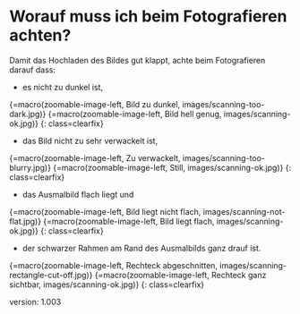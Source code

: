 # Worauf muss ich beim Fotografieren achten?

Damit das Hochladen des Bildes gut klappt, achte beim Fotografieren darauf dass:

* es nicht zu dunkel ist,

{=macro(zoomable-image-left, Bild zu dunkel, images/scanning-too-dark.jpg)}
{=macro(zoomable-image-left, Bild hell genug, images/scanning-ok.jpg)}
{: class=clearfix}

* das Bild nicht zu sehr verwackelt ist,

{=macro(zoomable-image-left, Zu verwackelt, images/scanning-too-blurry.jpg)}
{=macro(zoomable-image-left, Still, images/scanning-ok.jpg)}
{: class=clearfix}

* das Ausmalbild flach liegt und

{=macro(zoomable-image-left, Bild liegt nicht flach, images/scanning-not-flat.jpg)}
{=macro(zoomable-image-left, Bild liegt flach, images/scanning-ok.jpg)}
{: class=clearfix}

* der schwarzer Rahmen am Rand des Ausmalbilds ganz drauf ist.

{=macro(zoomable-image-left, Rechteck abgeschnitten, images/scanning-rectangle-cut-off.jpg)}
{=macro(zoomable-image-left, Rechteck ganz sichtbar, images/scanning-ok.jpg)}
{: class=clearfix}

version: 1.003